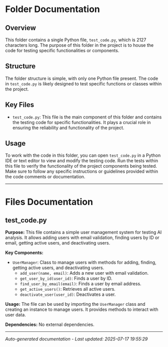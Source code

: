 # Folder Documentation

## Overview
This folder contains a single Python file, `test_code.py`, which is 2127 characters long. The purpose of this folder in the project is to house the code for testing specific functionalities or components.

## Structure
The folder structure is simple, with only one Python file present. The code in `test_code.py` is likely designed to test specific functions or classes within the project.

## Key Files
- `test_code.py`: This file is the main component of this folder and contains the testing code for specific functionalities. It plays a crucial role in ensuring the reliability and functionality of the project.

## Usage
To work with the code in this folder, you can open `test_code.py` in a Python IDE or text editor to view and modify the testing code. Run the tests within this file to verify the functionality of the project components being tested. Make sure to follow any specific instructions or guidelines provided within the code comments or documentation.

---

# Files Documentation

## test_code.py

**Purpose:** This file contains a simple user management system for testing AI analysis. It allows adding users with email validation, finding users by ID or email, getting active users, and deactivating users.

**Key Components:**
- `UserManager`: Class to manage users with methods for adding, finding, getting active users, and deactivating users.
  - `add_user(name, email)`: Adds a new user with email validation.
  - `get_user_by_id(user_id)`: Finds a user by ID.
  - `find_user_by_email(email)`: Finds a user by email address.
  - `get_active_users()`: Retrieves all active users.
  - `deactivate_user(user_id)`: Deactivates a user.

**Usage:** The file can be used by importing the `UserManager` class and creating an instance to manage users. It provides methods to interact with user data.

**Dependencies:** No external dependencies.

---
*Auto-generated documentation - Last updated: 2025-07-17 19:55:29*
